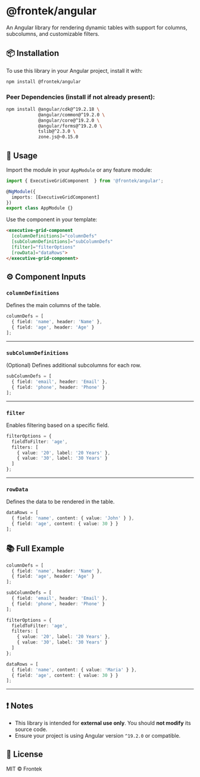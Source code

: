# @frontek/angular

An Angular library for rendering dynamic tables with support for columns, subcolumns, and customizable filters.

## 📦 Installation

To use this library in your Angular project, install it with:

```bash
npm install @frontek/angular
```

### Peer Dependencies (install if not already present):

```bash
npm install @angular/cdk@^19.2.18 \
            @angular/common@^19.2.0 \
            @angular/core@^19.2.0 \
            @angular/forms@^19.2.0 \
            tslib@^2.3.0 \
            zone.js@~0.15.0
```

## 🧩 Usage

Import the module in your `AppModule` or any feature module:

```ts
import { ExecutiveGridComponent  } from '@frontek/angular';

@NgModule({
  imports: [ExecutiveGridComponent]
})
export class AppModule {}
```

Use the component in your template:

```html
<executive-grid-component
  [columnDefinitions]="columnDefs"
  [subColumnDefinitions]="subColumnDefs"
  [filter]="filterOptions"
  [rowData]="dataRows">
</executive-grid-component>
```

## ⚙️ Component Inputs

### `columnDefinitions`

Defines the main columns of the table.

```ts
columnDefs = [
  { field: 'name', header: 'Name' },
  { field: 'age', header: 'Age' }
];
```

---

### `subColumnDefinitions`

(Optional) Defines additional subcolumns for each row.

```ts
subColumnDefs = [
  { field: 'email', header: 'Email' },
  { field: 'phone', header: 'Phone' }
];
```

---

### `filter`

Enables filtering based on a specific field.

```ts
filterOptions = {
  fieldToFilter: 'age',
  filters: [
    { value: '20', label: '20 Years' },
    { value: '30', label: '30 Years' }
  ]
};
```

---

### `rowData`

Defines the data to be rendered in the table.

```ts
dataRows = [
  { field: 'name', content: { value: 'John' } },
  { field: 'age', content: { value: 30 } }
];
```

## 📚 Full Example

```ts
columnDefs = [
  { field: 'name', header: 'Name' },
  { field: 'age', header: 'Age' }
];

subColumnDefs = [
  { field: 'email', header: 'Email' },
  { field: 'phone', header: 'Phone' }
];

filterOptions = {
  fieldToFilter: 'age',
  filters: [
    { value: '20', label: '20 Years' },
    { value: '30', label: '30 Years' }
  ]
};

dataRows = [
  { field: 'name', content: { value: 'Maria' } },
  { field: 'age', content: { value: 30 } }
];
```

---

## ❗ Notes

- This library is intended for **external use only**. You should **not modify** its source code.
- Ensure your project is using Angular version `^19.2.0` or compatible.

## 🪪 License

MIT © Frontek
